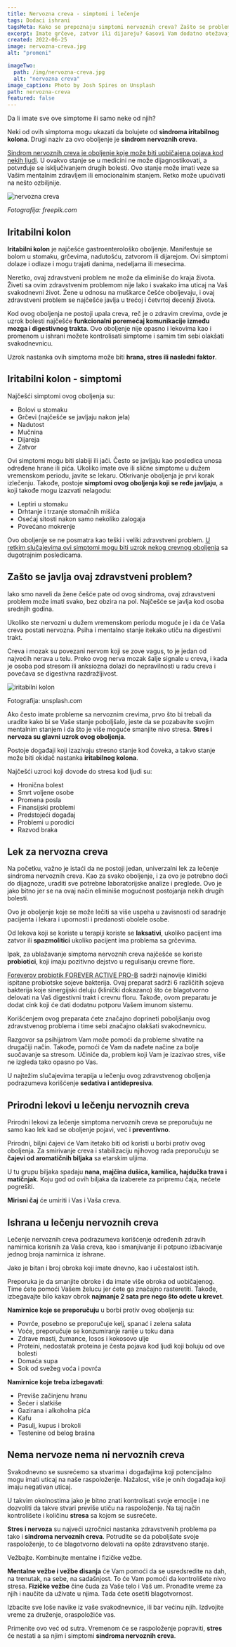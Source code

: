```yaml
---
title: Nervozna creva - simptomi i lečenje
tags: Dodaci ishrani
tagsMeta: Kako se prepoznaju simptomi nervoznih creva? Zašto se problem javlja i šta možete da preduzmete povodom problema sa nervoznim crevima?
excerpt: Imate grčeve, zatvor ili dijareju? Gasovi Vam dodatno otežavaju situaciju i pitate se kada će to sve prestati.
created: 2022-06-25
image: nervozna-creva.jpg
alt: "promeni"

imageTwo:
  path: /img/nervozna-creva.jpg
  alt: "nervozna creva"
image_caption: Photo by Josh Spires on Unsplash
path: nervozna-creva
featured: false
---
```




Da li imate sve ove simptome ili samo neke od njih? 

Neki od ovih simptoma mogu ukazati da bolujete od **sindroma iritabilnog kolona**. Drugi naziv za ovo oboljenje je **sindrom nervoznih creva**.

[Sindrom nervoznih creva je oboljenje koje može biti uobičajena pojava kod nekih ljudi](https://www.healthline.com/health/nervous-stomach). U ovakvo stanje se u medicini ne može dijagnostikovati, a potvrđuje se isključivanjem drugih bolesti. Ovo stanje može imati veze sa Vašim mentalnim zdravljem ili emocionalnim stanjem. Retko može upućivati na nešto ozbiljnije.

![nervozna creva](./images/nervozna-creva-slika2.jpg)

*Fotografija: freepik.com*

## Iritabilni kolon

**Iritabilni kolon** je najčešće gastroenterološko oboljenje. Manifestuje se bolom u stomaku, grčevima, nadutošću, zatvorom ili dijarejom. Ovi simptomi dolaze i odlaze i mogu trajati danima, nedeljama ili mesecima. 


Neretko, ovaj zdravstveni problem ne može da eliminiše do kraja života. Živeti sa ovim zdravstvenim problemom nije lako i svakako ima uticaj na Vaš svakodnevni život. Žene u odnosu na muškarce češće oboljevaju, i ovaj zdravstveni problem se najčešće javlja u trećoj i četvrtoj deceniji života. 

Kod ovog oboljenja ne postoji upala creva, reč je o zdravim crevima, ovde je uzrok bolesti najčešće **funkcionalni poremećaj komunikacije između mozga i digestivnog trakta**. Ovo oboljenje nije opasno i lekovima kao i promenom u ishrani možete kontrolisati simptome i samim tim sebi olakšati svakodnevnicu.

Uzrok nastanka ovih simptoma može biti **hrana, stres ili nasledni faktor**.

## Iritabilni kolon - simptomi 

Najčešći simptomi ovog oboljenja su:

- Bolovi u stomaku
- Grčevi (najčešće se javljaju nakon jela)
- Nadutost 
- Mučnina
- Dijareja
- Zatvor

Ovi simptomi mogu biti slabiji ili jači. Često se javljaju kao posledica unosa određene hrane ili pića. Ukoliko imate ove ili slične simptome u dužem vremenskom periodu, javite se lekaru. Otkrivanje oboljenja je prvi korak izlečenju. Takođe, postoje **simptomi ovog oboljenja koji se ređe javljaju**, a koji takođe mogu izazvati nelagodu:

- Leptiri u stomaku
- Drhtanje i trzanje stomačnih mišića
- Osećaj sitosti nakon samo nekoliko zalogaja
- Povećano mokrenje



Ovo oboljenje se ne posmatra kao teški i veliki zdravstveni problem. [U retkim slučajevima ovi simptomi mogu biti uzrok nekog crevnog oboljenja](https://www.healthline.com/health/nervous-stomach#_noHeaderPrefixedContent) sa dugotrajnim posledicama.

## Zašto se javlja ovaj zdravstveni problem?

Iako smo naveli da žene češće pate od ovog sindroma, ovaj zdravstveni problem može imati svako, bez obzira na pol. Najčešće se javlja kod osoba srednjih godina.

Ukoliko ste nervozni u dužem vremenskom periodu moguće je i da će Vaša creva postati nervozna. Psiha i mentalno stanje itekako utiču na digestivni trakt.

Creva i mozak su povezani nervom koji se zove vagus, to je jedan od najvećih nerava u telu. Preko ovog nerva mozak šalje signale u creva, i kada je osoba pod stresom ili anksiozna dolazi do nepravilnosti u radu creva i povećava se digestivna razdražljivost.

![iritabilni kolon](./images/nervozna-creva-slika3.jpg)

Fotografija: unsplash.com

Ako često imate probleme sa nervoznim crevima, prvo što bi trebali da uradite kako bi se Vaše stanje poboljšalo, jeste da se pozabavite svojim mentalnim stanjem i da što je više moguće smanjite nivo stresa. **Stres i nervoza su glavni uzrok ovog oboljenja**.

Postoje događaji koji izazivaju stresno stanje kod čoveka, a takvo stanje može biti okidač nastanka **iritabilnog kolona**.

Najčešći uzroci koji dovode do stresa kod ljudi su:

- Hronična bolest
- Smrt voljene osobe
- Promena posla
- Finansijski problemi
- Predstojeći događaj
- Problemi u porodici
- Razvod braka


## Lek za nervozna creva

Na početku, važno je istaći da ne postoji jedan, univerzalni lek za lečenje sindroma nervoznih creva. Kao za svako oboljenje, i za ovo je potrebno doći do dijagnoze, uraditi sve potrebne laboratorijske analize i preglede. Ovo je jako bitno jer se na ovaj način eliminiše mogućnost postojanja nekih drugih bolesti.

Ovo je oboljenje koje se može lečiti sa više uspeha u zavisnosti od saradnje pacijenta i lekara i upornosti i predanosti obolele osobe.

Od lekova koji se koriste u terapiji koriste se **laksativi**, ukoliko pacijent ima zatvor ili **spazmolitici** ukoliko pacijent ima problema sa grčevima.

Ipak, za ublažavanje simptoma nervoznih creva najčešće se koriste **probiotici**, koji imaju pozitivno dejstvo u regulisanju crevne flore.

[Foreverov probiotik FOREVER ACTIVE PRO-B](https://flpshop.rs/dodaci-ishrani/11842/forever-active-pro-b/360000954255/personal.html) sadrži najnovije klinički ispitane probiotske sojeve bakterija. Ovaj preparat sadrži 6 različitih sojeva bakterija koje sinergijski deluju (klinički dokazano) što će blagotvorno delovati na Vaš digestivni trakt i crevnu floru. Takođe, ovom preparatu je dodat cink koji će dati dodatnu potporu Vašem imunom sistemu.

Korišćenjem ovog preparata ćete značajno doprineti poboljšanju ovog zdravstvenog problema i time sebi značajno olakšati svakodnevnicu.

Razgovor sa psihijatrom Vam može pomoći da probleme shvatite na drugačiji način. Takođe, pomoći će Vam da nađete načine za bolje suočavanje sa stresom. Učiniće da, problem koji Vam je izazivao stres, više ne izgleda tako opasno po Vas.

U najtežim slučajevima terapija u lečenju ovog zdravstvenog oboljenja podrazumeva korišćenje **sedativa i antidepresiva**.

## Prirodni lekovi u lečenju nervoznih creva

Prirodni lekovi za lečenje simptoma nervoznih creva se preporučuju ne samo kao lek kad se oboljenje pojavi, već i **preventivno**.

Prirodni, biljni čajevi će Vam itetako biti od koristi u borbi protiv ovog oboljenja. Za smirivanje creva i stabilizaciju njihovog rada preporučuju se **čajevi od aromatičnih biljaka** sa etarskim uljima. 

U tu grupu biljaka spadaju **nana, majčina dušica, kamilica, hajdučka trava i matičnjak**. Koju god od ovih biljaka da izaberete za pripremu čaja, nećete pogrešiti.

**Mirisni čaj** će umiriti i Vas i Vaša creva. 

## Ishrana u lečenju nervoznih creva

Lečenje nervoznih creva podrazumeva korišćenje određenih zdravih namirnica korisnih za Vaša creva, kao i smanjivanje ili potpuno izbacivanje jednog broja namirnica iz ishrane.

Jako je bitan i broj obroka koji imate dnevno, kao i učestalost istih.

Preporuka je da smanjite obroke i da imate više obroka od uobičajenog. Time ćete pomoći Vašem želucu jer ćete ga značajno rasteretiti. Takođe, izbegavajte bilo kakav obrok **najmanje 2 sata pre nego što odete u krevet**.

**Namirnice koje se preporučuju** u borbi protiv ovog oboljenja su:

- Povrće, posebno se preporučuje kelj, spanać i zelena salata
- Voće, preporučuje se konzumiranje ranije u toku dana
- Zdrave masti, žumance, losos i kokosovo ulje
- Proteini, nedostatak proteina je česta pojava kod ljudi koji boluju od ove bolesti
- Domaća supa
- Sok od svežeg voća i povrća

**Namirnice koje treba izbegavati**:

- Previše začinjenu hranu
- Šećer i slatkiše
- Gazirana i alkoholna pića
- Kafu
- Pasulj, kupus i brokoli
- Testenine od belog brašna

## Nema nervoze nema ni nervoznih creva 

Svakodnevno se susrećemo sa stvarima i događajima koji potencijalno mogu imati uticaj na naše raspoloženje. Nažalost, više je onih događaja koji imaju negativan uticaj.

U takvim okolnostima jako je bitno znati kontrolisati svoje emocije i ne dozvoliti da takve stvari previše utiču na raspoloženje. Na taj način kontrolišete i količinu **stresa** sa kojom se susrećete. 

**Stres i nervoza** su najveći uzročnici nastanka zdravstvenih problema pa tako i **sindroma nervoznih creva**. Potrudite se da poboljšate svoje raspoloženje, to će blagotvorno delovati na opšte zdravstveno stanje.

Vežbajte. Kombinujte mentalne i fizičke vežbe.

**Mentalne vežbe i vežbe disanja** će Vam pomoći da se usredsredite na dah, na trenutak, na sebe, na sadašnjost. To će Vam pomoći da kontrolišete nivo stresa. **Fizičke vežbe** čine čuda za Vaše telo i Vaš um. Pronađite vreme za njih i naučite da uživate u njima. Tada ćete osetiti blagotvornost.

Izbacite sve loše navike iz vaše svakodnevnice, ili bar većinu njih. Izdvojite vreme za druženje, oraspoložiće vas.

Primenite ovo već od sutra. Vremenom će se raspoloženje popraviti, **stres** će nestati a sa njim i simptomi **sindroma nervoznih creva**. 
